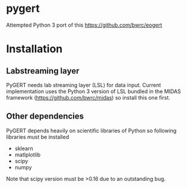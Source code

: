 # pygert
Attempted Python 3 port of this https://github.com/bwrc/eogert

Installation
============

Labstreaming layer
------------------
PyGERT needs lab streaming layer (LSL) for data input. Current implementation uses the Python 3 version of LSL bundled in the MIDAS framework (https://github.com/bwrc/midas) so install this one first.

Other dependencies
------------------
PyGERT depends heavily on scientific libraries of Python so following libraries must be installed

- sklearn
- matlplotlib
- scipy
- numpy

Note that scipy version must be >0.16 due to an outstanding bug.

